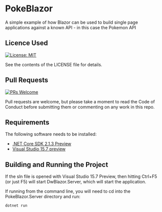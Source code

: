# PokeBlazor

A simple example of how Blazor can be used to build single page applications against a known API - in this case the Pokemon API

## Licence Used
[![License: MIT](https://img.shields.io/badge/License-MIT-yellow.svg)](https://opensource.org/licenses/MIT)

See the contents of the LICENSE file for details.

## Pull Requests

[![PRs Welcome](https://img.shields.io/badge/PRs-welcome-brightgreen.svg?style=flat-square)](http://makeapullrequest.com)

Pull requests are welcome, but please take a moment to read the Code of Conduct before submitting them or commenting on any work in this repo.

## Requirements

The following software needs to be installed:

- [.NET Core SDK 2.1.3 Preview](https://www.microsoft.com/net/download/dotnet-core/sdk-2.1.300-preview1)
- [Visual Studio 15.7 preview](https://www.visualstudio.com/vs/preview)

## Building and Running the Project

If the sln file is opened with Visual Studio 15.7 Preview, then hitting Ctrl+F5 (or just F5) will start DwBlazor.Server, which will start the application.

If running from the command line, you will need to cd into the PokeBlazor.Server directory and run:

``` shell
dotnet run
```
